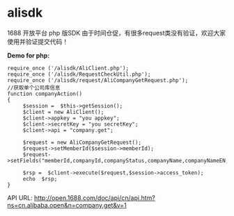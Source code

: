 alisdk
======

1688 开放平台 php 版SDK
由于时间仓促，有很多request类没有验证，欢迎大家使用并验证提交代码！

**Demo for php:**
 

    require_once ('/alisdk/AliClient.php');
    require_once ('/alisdk/RequestCheckUtil.php');
    require_once ('/alisdk/request/AliCompanyGetRequest.php');
    //获取单个公司库信息
    function companyAction()
    {
         $session =  $this->getSession();
         $client = new AliClient();
         $client->appkey = "you appkey";
         $client->secretKey = "you secretKey";
         $client->api = "company.get";
         
         $request = new AliCompanyGetRequest();
         $request->setMemberId($session->memberId);
         $request->setFields("memberId,companyId,companyStatus,companyName,companyNameEN,account,productionService,companyCategoryInfo,foundedPlace");
        
         $rsp =  $client->execute($request,$session->access_token);
         echo  $rsp;
    }

 API URL: http://open.1688.com/doc/api/cn/api.htm?ns=cn.alibaba.open&n=company.get&v=1

